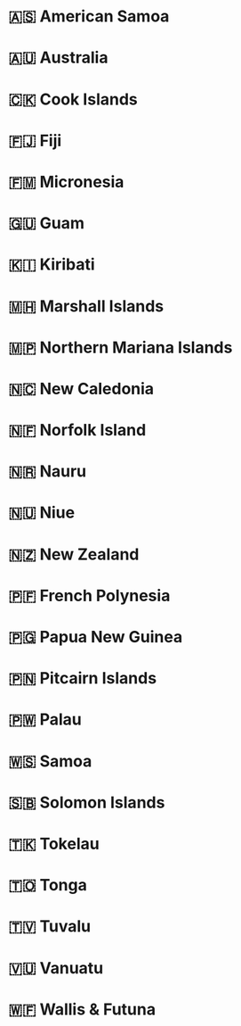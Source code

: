 


# 🇦🇸 American Samoa



# 🇦🇺 Australia



# 🇨🇰 Cook Islands



# 🇫🇯 Fiji



# 🇫🇲 Micronesia



# 🇬🇺 Guam



# 🇰🇮 Kiribati



# 🇲🇭 Marshall Islands



# 🇲🇵 Northern Mariana Islands



# 🇳🇨 New Caledonia



# 🇳🇫 Norfolk Island



# 🇳🇷 Nauru



# 🇳🇺 Niue



# 🇳🇿 New Zealand



# 🇵🇫 French Polynesia



# 🇵🇬 Papua New Guinea



# 🇵🇳 Pitcairn Islands



# 🇵🇼 Palau



# 🇼🇸 Samoa



# 🇸🇧 Solomon Islands



# 🇹🇰 Tokelau



# 🇹🇴 Tonga



# 🇹🇻 Tuvalu



# 🇻🇺 Vanuatu



# 🇼🇫 Wallis & Futuna


